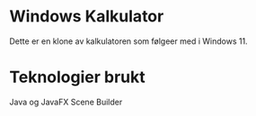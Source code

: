 # Windows Kalkulator
Dette er en klone av kalkulatoren som følgeer med i Windows 11.

# Teknologier brukt
Java og JavaFX
Scene Builder

